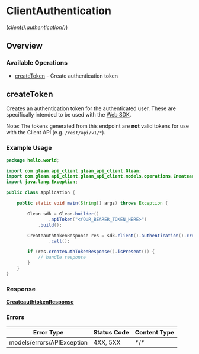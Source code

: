 # ClientAuthentication
(*client().authentication()*)

## Overview

### Available Operations

* [createToken](#createtoken) - Create authentication token

## createToken

Creates an authentication token for the authenticated user. These are
specifically intended to be used with the [Web SDK](https://developers.glean.com/web).

Note: The tokens generated from this endpoint are **not** valid tokens
for use with the Client API (e.g. `/rest/api/v1/*`).


### Example Usage

```java
package hello.world;

import com.glean.api_client.glean_api_client.Glean;
import com.glean.api_client.glean_api_client.models.operations.CreateauthtokenResponse;
import java.lang.Exception;

public class Application {

    public static void main(String[] args) throws Exception {

        Glean sdk = Glean.builder()
                .apiToken("<YOUR_BEARER_TOKEN_HERE>")
            .build();

        CreateauthtokenResponse res = sdk.client().authentication().createToken()
                .call();

        if (res.createAuthTokenResponse().isPresent()) {
            // handle response
        }
    }
}
```

### Response

**[CreateauthtokenResponse](../../models/operations/CreateauthtokenResponse.md)**

### Errors

| Error Type                 | Status Code                | Content Type               |
| -------------------------- | -------------------------- | -------------------------- |
| models/errors/APIException | 4XX, 5XX                   | \*/\*                      |